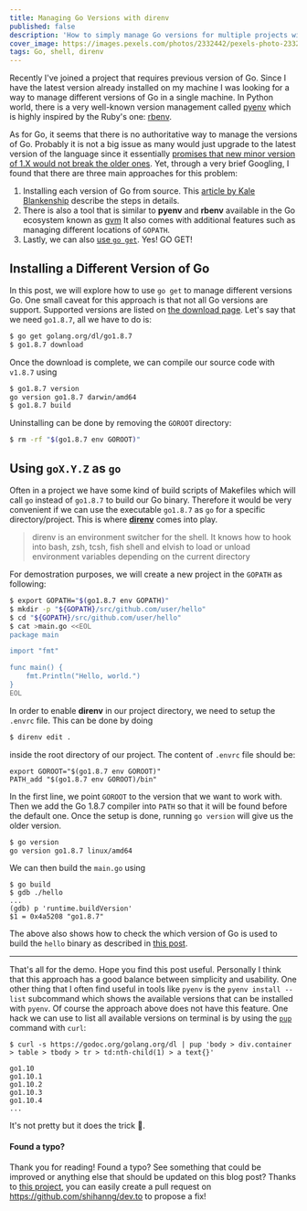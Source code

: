 ```yaml
---
title: Managing Go Versions with direnv
published: false
description: 'How to simply manage Go versions for multiple projects with direnv'
cover_image: https://images.pexels.com/photos/2332442/pexels-photo-2332442.jpeg
tags: Go, shell, direnv
---
```


Recently I've joined a project that requires previous version of Go. Since I have the latest version already installed on my machine I was looking for a way to manage different versions of Go in a single machine. In Python world, there is a very well-known version management called [pyenv](https://github.com/pyenv/pyenv) which is highly inspired by the Ruby's one: [rbenv](https://github.com/rbenv/rbenv).

As for Go, it seems that there is no authoritative way to manage the versions of Go. Probably it is not a big issue as many would just upgrade to the latest version of the language since it essentially [promises that new minor version of 1.X would not break the older ones](https://golang.org/doc/go1compat). Yet, through a very brief Googling, I found that there are three main approaches for this problem:

1. Installing each version of Go from source. This [article by Kale Blankenship](https://medium.com/@vCabbage/go-installing-multiple-go-versions-from-source-db5573067c) describe the steps in details.
2. There is also a tool that is similar to **pyenv** and **rbenv** available in the Go ecosystem known as [gvm](https://github.com/moovweb/gvm) It also comes with additional features such as managing different locations of `GOPATH`.
3. Lastly, we can also [use `go get`](https://golang.org/doc/install#extra_versions). Yes! GO GET!

## Installing a Different Version of Go

In this post, we will explore how to use `go get` to manage different versions Go. One small caveat for this approach is that not all Go versions are support. Supported versions are listed on [the download page](https://godoc.org/golang.org/dl). Let's say that we need `go1.8.7`, all we have to do is:

```sh
$ go get golang.org/dl/go1.8.7
$ go1.8.7 download
```

Once the download is complete, we can compile our source code with `v1.8.7` using

```sh
$ go1.8.7 version
go version go1.8.7 darwin/amd64
$ go1.8.7 build
```

Uninstalling can be done by removing the `GOROOT` directory:

```sh
$ rm -rf "$(go1.8.7 env GOROOT)"
```

## Using `goX.Y.Z` as `go`

Often in a project we have some kind of build scripts of Makefiles which will call `go` instead of `go1.8.7` to build our Go binary. Therefore it would be very convenient if we can use the executable `go1.8.7` as `go` for a specific directory/project. This is where [**direnv**](https://github.com/direnv/direnv) comes into play.

> direnv is an environment switcher for the shell. It knows how to hook into
> bash, zsh, tcsh, fish shell and elvish to load or unload environment
> variables depending on the current directory

For demostration purposes, we will create a new project in the `GOPATH` as following:

```sh
$ export GOPATH="$(go1.8.7 env GOPATH)"
$ mkdir -p "${GOPATH}/src/github.com/user/hello"
$ cd "${GOPATH}/src/github.com/user/hello"
$ cat >main.go <<EOL
package main

import "fmt"

func main() {
	fmt.Println("Hello, world.")
}
EOL
```

In order to enable **direnv** in our project directory, we need to setup the `.envrc` file. This can be done by doing

```sh
$ direnv edit .
```

inside the root directory of our project. The content of `.envrc` file should be:

```
export GOROOT="$(go1.8.7 env GOROOT)"
PATH_add "$(go1.8.7 env GOROOT)/bin"
```

In the first line, we point `GOROOT` to the version that we want to work with. Then we add the Go 1.8.7 compiler into `PATH` so that it will be found before the default one. Once the setup is done, running `go version` will give us the older version.

```sh
$ go version
go version go1.8.7 linux/amd64
```

We can then build the `main.go` using

```
$ go build
$ gdb ./hello
...
(gdb) p 'runtime.buildVersion'
$1 = 0x4a5208 "go1.8.7"
```

The above also shows how to check the which version of Go is used to build the `hello` binary as described in [this post](https://dave.cheney.net/2017/06/20/how-to-find-out-which-go-version-built-your-binary).

---

That's all for the demo. Hope you find this post useful. Personally I think that this approach has a good balance between simplicity and usability. One other thing that I often find useful in tools like `pyenv` is the `pyenv install --list` subcommand which shows the available versions that can be installed with `pyenv`. Of course the approach above does not have this feature. One hack we can use to list all available versions on terminal is by using the [`pup`](https://github.com/ericchiang/pup) command with `curl`:

```
$ curl -s https://godoc.org/golang.org/dl | pup 'body > div.container > table > tbody > tr > td:nth-child(1) > a text{}'

go1.10
go1.10.1
go1.10.2
go1.10.3
go1.10.4
...
```

It's not pretty but it does the trick 💪.

#### Found a typo?

Thank you for reading! Found a typo? See something that could be improved or anything else that should be updated on this blog post? Thanks to [this project](https://github.com/maxime1992/dev.to), you can easily create a pull request on https://github.com/shihanng/dev.to to propose a fix!
